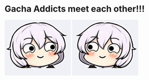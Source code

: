 <html>
  <head>
    <title>Life is a misery</title>
  </head>
  
  <body>
    <h1>Gacha Addicts meet each other!!!</h1>
    <div><img src="OIP2.jpg" width="216" height="184">
    <img src="OIP.jpg" width="216" height="184"></div>
  </body>
</html>

